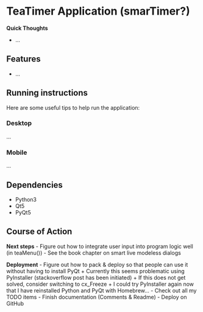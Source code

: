 # TeaTimer Application (smarTimer?)
**Quick Thoughts**
* ...



Features
--------------------------------------------------------------
* ...



Running instructions
--------------------------------------------------------------
Here are some useful tips to help run the application:

### Desktop
...

### Mobile
...


Dependencies
--------------------------------------------------------------
* Python3
* Qt5
* PyQt5


Course of Action
--------------------------------------------------------------
**Next steps**
	- Figure out how to integrate user input into program logic well (in teaMenu()) - See the book chapter on smart live modeless dialogs


**Deployment**
	- Figure out how to pack & deploy so that people can use it without having to install PyQt
    	+ Currently this seems problematic using PyInstaller (stackoverflow post has been initiated)
    	+ If this does not get solved, consider switching to cx_Freeze
    	+ I could try PyInstaller again now that I have reinstalled Python and PyQt with Homebrew...
    - Check out all my TODO items
	- Finish documentation (Comments & Readme)
	- Deploy on GitHub